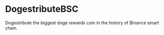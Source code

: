 # DogestributeBSC
Dogestribute the biggest doge rewards coin in the history of Binance smart chain.
